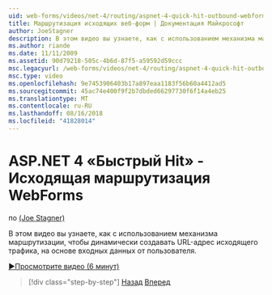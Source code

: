```yaml
---
uid: web-forms/videos/net-4/routing/aspnet-4-quick-hit-outbound-webforms-routing
title: Маршрутизация исходящих веб-форм | Документация Майкрософт
author: JoeStagner
description: В этом видео вы узнаете, как с использованием механизма маршрутизации, чтобы динамически создавать URL-адрес исходящего трафика, на основе входных данных от пользователя.
ms.author: riande
ms.date: 11/11/2009
ms.assetid: 90d79218-505c-4b6d-87f5-a59592d59ccc
msc.legacyurl: /web-forms/videos/net-4/routing/aspnet-4-quick-hit-outbound-webforms-routing
msc.type: video
ms.openlocfilehash: 9e7453906403b17a897eaa1183f56b60a4412ad5
ms.sourcegitcommit: 45ac74e400f9f2b7dbded66297730f6f14a4eb25
ms.translationtype: MT
ms.contentlocale: ru-RU
ms.lasthandoff: 08/16/2018
ms.locfileid: "41828014"
---
```

<a name="aspnet-4-quick-hit---outbound-webforms-routing"></a>ASP.NET 4 «Быстрый Hit» - Исходящая маршрутизация WebForms
====================
по [(Joe Stagner)](https://github.com/JoeStagner)

В этом видео вы узнаете, как с использованием механизма маршрутизации, чтобы динамически создавать URL-адрес исходящего трафика, на основе входных данных от пользователя. 

[&#9654;Просмотрите видео (6 минут)](https://channel9.msdn.com/Blogs/ASP-NET-Site-Videos/aspnet-4-quick-hit-outbound-webforms-routing)

> [!div class="step-by-step"]
> [Назад](aspnet-4-quick-hit-declarative-webforms-routing.md)
> [Вперед](how-do-i-use-routing-with-aspnet-web-forms.md)

